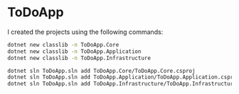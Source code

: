 # ToDoApp


I created the projects using the following commands:

```bash
dotnet new classlib -n ToDoApp.Core
dotnet new classlib -n ToDoApp.Application
dotnet new classlib -n ToDoApp.Infrastructure

dotnet sln ToDoApp.sln add ToDoApp.Core/ToDoApp.Core.csproj
dotnet sln ToDoApp.sln add ToDoApp.Application/ToDoApp.Application.csproj
dotnet sln ToDoApp.sln add ToDoApp.Infrastructure/ToDoApp.Infrastructure.csproj
```